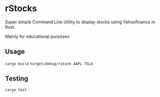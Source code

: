 # rStocks

Super simple Command Line Utility to display stocks using Yahoofinance in Rust.

Mainly for educational purposes

## Usage

``` cargo build ```
``` target/debug/rstock AAPL TSLA ```

## Testing

``` cargo test ```


